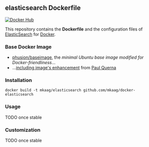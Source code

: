 ## elasticsearch Dockerfile

[![Docker Hub](https://img.shields.io/badge/docker-mkaag%2Felasticsearch-008bb8.svg)](https://registry.hub.docker.com/u/mkaag/elasticsearch/)


This repository contains the **Dockerfile** and the configuration files of [ElasticSearch](http://www.elasticsearch.org/) for [Docker](https://www.docker.com/).

### Base Docker Image

* [phusion/baseimage](https://github.com/phusion/baseimage-docker), the *minimal Ubuntu base image modified for Docker-friendliness*...
* ...[including image's enhancement](https://github.com/racker/docker-ubuntu-with-updates) from [Paul Querna](https://journal.paul.querna.org/articles/2013/10/15/docker-ubuntu-on-rackspace/)

### Installation

`docker build -t mkaag/elasticsearch github.com/mkaag/docker-elasticsearch`

### Usage

   TODO once stable
   
### Customization
   TODO once stable
